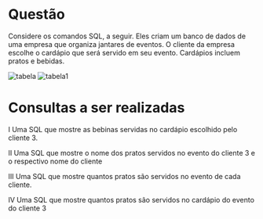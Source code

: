 <h1> Questão </h1>
<p> Considere os comandos SQL, a seguir. Eles criam um banco de dados de 
uma empresa que organiza jantares de eventos. O cliente da empresa
escolhe o cardápio que será servido em seu evento. Cardápios incluem
pratos e bebidas.</p>

<img src="https://github.com/wellingtonzeroone/mysql_questao_concurso/assets/165533130/cbf357ea-70e4-42a6-a102-cc7d10ea197a" alt="tabela" style="heigth:400px;">
<img src="https://github.com/wellingtonzeroone/mysql_questao_concurso/assets/165533130/6fc597e8-2715-4b47-a567-3ef8f1e93872" alt="tabela1" style="heigth:300px;">

<h1>Consultas a ser realizadas</h1>
<p>I Uma SQL que mostre as bebinas servidas no cardápio escolhido pelo cliente 3. </p>
<p>II Uma SQL que mostre o nome dos pratos servidos no evento do cliente 3 e o respectivo nome do cliente</p>
<p>III Uma SQL que mostre quantos pratos são servidos no evento de cada cliente.</p>
<p>IV Uma SQL que mostre quantos pratos são servidos no cardápio do evento do cliente 3</p>

